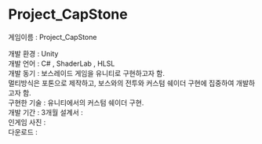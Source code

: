 # Project_CapStone

게임이름 : Project_CapStone

개발 환경 : Unity 
</br>
개발 언어 : C# , ShaderLab , HLSL
</br>
개발 동기 : 보스레이드 게임을 유니티로 구현하고자 함.
</br>
멀티방식은 포톤으로 제작하고, 보스와의 전투와 커스텀 쉐이더 구현에 집중하여 개발하고자 함.
</br>
구현한 기술 : 유니티에서의 커스텀 쉐이더 구현.
</br>
개발 기간 : 3개월 
설계서 : 
</br>
인게임 사진 : 
</br>
다운로드 : 
